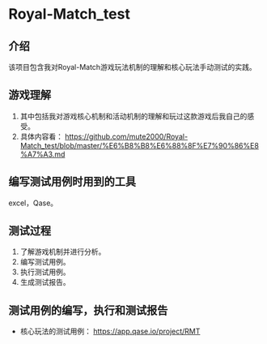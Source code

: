 # Royal-Match_test

## 介绍
  该项目包含我对Royal-Match游戏玩法机制的理解和核心玩法手动测试的实践。

## 游戏理解
  1. 其中包括我对游戏核心机制和活动机制的理解和玩过这款游戏后我自己的感受。
  2. 具体内容看： https://github.com/mute2000/Royal-Match_test/blob/master/%E6%B8%B8%E6%88%8F%E7%90%86%E8%A7%A3.md

## 编写测试用例时用到的工具
  excel，Qase。

## 测试过程
  1. 了解游戏机制并进行分析。
  1. 编写测试用例。
  2. 执行测试用例。
  3. 生成测试报告。

## 测试用例的编写，执行和测试报告
  - 核心玩法的测试用例： https://app.qase.io/project/RMT
